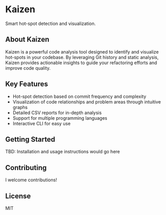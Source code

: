 # Kaizen

Smart hot-spot detection and visualization.

## About Kaizen

Kaizen is a powerful code analysis tool designed to identify and visualize hot-spots in your codebase.
By leveraging Git history and static analysis, Kaizen provides actionable insights to guide your refactoring efforts and improve code quality.

## Key Features

- Hot-spot detection based on commit frequency and complexity
- Visualization of code relationships and problem areas through intuitive graphs
- Detailed CSV reports for in-depth analysis
- Support for multiple programming languages
- Interactive CLI for easy use

## Getting Started

TBD: Installation and usage instructions would go here

## Contributing

I welcome contributions!

## License

MIT
